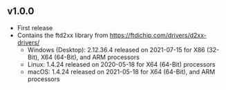 ## v1.0.0
- First release
- Contains the ftd2xx library from https://ftdichip.com/drivers/d2xx-drivers/
  - Windows (Desktop): 2.12.36.4 released on 2021-07-15 for X86 (32-Bit), X64 (64-Bit), and ARM processors
  - Linux: 1.4.24 released on 2020-05-18 for X64 (64-Bit) processors
  - macOS: 1.4.24 released on 2021-05-18 for X64 (64-Bit), and ARM processors